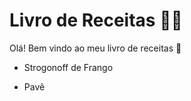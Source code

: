 # Livro de Receitas :man_cook:

Olá! Bem vindo ao meu livro de receitas :wave:

- Strogonoff de Frango



- Pavê
